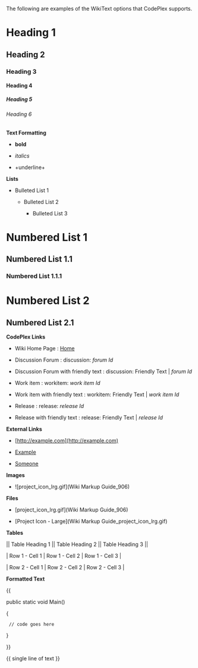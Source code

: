The following are examples of the WikiText options that CodePlex supports. 

# Heading 1
## Heading 2
### Heading 3
#### Heading 4
##### Heading 5
###### Heading 6

**Text Formatting**
* **bold**
* _italics_ 
* +underline+

**Lists**
* Bulleted List 1
	* Bulleted List 2
		* Bulleted List 3

# Numbered List 1
## Numbered List 1.1
### Numbered List 1.1.1
# Numbered List 2
## Numbered List 2.1

**CodePlex Links**
* Wiki Home Page : [Home](Home)
* Discussion Forum : discussion: _forum Id_ 
* Discussion Forum with friendly text : discussion: Friendly Text | _forum Id_
* Work item : workitem: _work item Id_
* Work item with friendly text : workitem: Friendly Text | _work item Id_
* Release : release: _release Id_
* Release with friendly text : release: Friendly Text | _release Id_

**External Links**
* [http://example.com](http://example.com)
* [Example](http://example.com)
* [Someone](mailto:someone@example.com)

**Images**
* ![project_icon_lrg.gif](Wiki Markup Guide_906)

**Files**
* [project_icon_lrg.gif](Wiki Markup Guide_906)
* [Project Icon - Large](Wiki Markup Guide_project_icon_lrg.gif)

**Tables**
|| Table Heading 1 || Table Heading 2 || Table Heading 3 ||
| Row 1 - Cell 1 | Row 1 - Cell 2 | Row 1 - Cell 3 |
| Row 2 - Cell 1 | Row 2 - Cell 2 | Row 2 - Cell 3 |

**Formatted Text**
{{ 
   public static void Main()
   { 
     // code goes here 
   }
}}

{{ single line of text }}